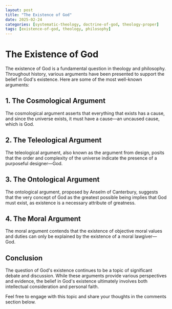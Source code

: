 ```yaml
---
layout: post
title: "The Existence of God"
date: 2025-02-24
categories: [systematic-theology, doctrine-of-god, theology-proper]
tags: [existence-of-god, theology, philosophy]
---
```


# The Existence of God

The existence of God is a fundamental question in theology and philosophy. Throughout history, various arguments have been presented to support the belief in God's existence. Here are some of the most well-known arguments:

## 1. The Cosmological Argument
The cosmological argument asserts that everything that exists has a cause, and since the universe exists, it must have a cause—an uncaused cause, which is God.

## 2. The Teleological Argument
The teleological argument, also known as the argument from design, posits that the order and complexity of the universe indicate the presence of a purposeful designer—God.

## 3. The Ontological Argument
The ontological argument, proposed by Anselm of Canterbury, suggests that the very concept of God as the greatest possible being implies that God must exist, as existence is a necessary attribute of greatness.

## 4. The Moral Argument
The moral argument contends that the existence of objective moral values and duties can only be explained by the existence of a moral lawgiver—God.

## Conclusion
The question of God's existence continues to be a topic of significant debate and discussion. While these arguments provide various perspectives and evidence, the belief in God's existence ultimately involves both intellectual consideration and personal faith.

Feel free to engage with this topic and share your thoughts in the comments section below.